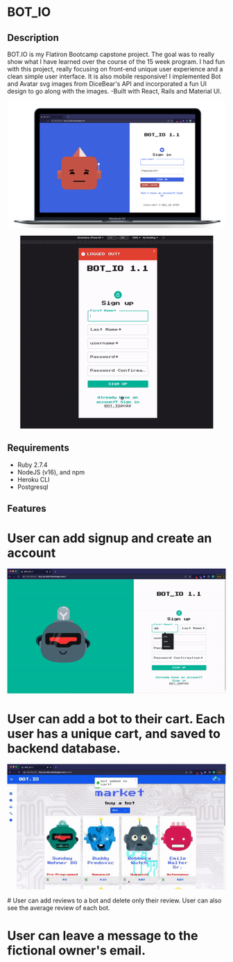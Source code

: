 # BOT_IO

## Description

BOT.IO is my Flatiron Bootcamp capstone project. The goal was to really show what I have learned over the course of the 15 week program. I had fun with this project, really focusing on front-end unique user experience and a clean simple user interface. It is also mobile responsive! I implemented Bot and Avatar svg images from DiceBear's API and incorporated a fun UI design to go along with the images. -Built with React, Rails and Material UI. 

![Alt text](/git-demo/login.png?raw=true "Optional Title")
<p align="center"><img src = "/git-demo/mobile-demo.gif"/></p>



## Requirements

- Ruby 2.7.4
- NodeJS (v16), and npm
- Heroku CLI
- Postgresql
 


## Features

# User can add signup and create an account
<p align="center"><img src = "/git-demo/login_signup_demo.gif"/></p>

# User can add a bot to their cart. Each user has a unique cart, and saved to backend database.
<p align="center"><img src = "/git-demo/add-to-cart.gif"/></p>
# User can add reviews to a bot and delete only their review. User can also see the average review of each bot.

# User can leave a message to the fictional owner's email.

